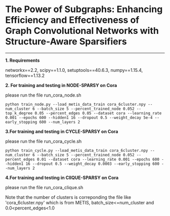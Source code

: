 # **The Power of Subgraphs: Enhancing Efficiency and Effectiveness of Graph Convolutional Networks with Structure-Aware Sparsifiers**
------------------------------------------------------------------------------------------------------------------------------------
**1. Requirements**

networkx==2.2, scipy==1.1.0, setuptools==40.6.3, numpy==1.15.4, tensorflow==1.13.2

**2. For training and testing in NODE-SPARSY on Cora**

please run the file run_cora_node.sh
            
    python train_node.py --load_metis_data_train cora_6cluster.npy --num_cluster 6 --batch_size 5 --percent_trained_node 0.052 --top_k_degree 0.05 --percent_edges 0.05 --dataset cora --learning_rate 0.001 --epochs 600 --hidden1 16 --dropout 0.5 --weight_decay 5e-4 --early_stopping 600 --num_layers 2

**3.For training and testing in CYCLE-SPARSY on Cora**

please run the file run_cora_cycle.sh

    python train_cycle.py --load_metis_data_train cora_6cluster.npy --num_cluster 6 --batch_size 5 --percent_trained_node 0.052 --percent_edges 0.01 --dataset cora --learning_rate 0.001 --epochs 600 --hidden1 16 --dropout 0.5 --weight_decay 0.0003 --early_stopping 600 --num_layers 2

**4.For training and testing in ClIQUE-SPARSY on Cora**

please run the file run_cora_clique.sh

Note that the number of clusters is correponding the file like 'cora_6cluster.npy' which is from METIS, batch_size<=num_cluster and 0.0<percent_edges<1.0


